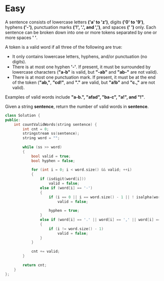# Easy

A sentence consists of lowercase letters **('a' to 'z')**, digits **('0' to '9')**, hyphens **('-')**, punctuation marks **('!', '.', and ',')**, and spaces **(' ')** only. Each sentence can be broken down into one or more tokens separated by one or more spaces **' '**.

A token is a valid word if all three of the following are true:

- It only contains lowercase letters, hyphens, and/or punctuation (no digits).
- There is at most one hyphen **'-'**. If present, it must be surrounded by lowercase characters (**"a-b"** is valid, but **"-ab"** and **"ab-"** are not valid).
- There is at most one punctuation mark. If present, it must be at the end of the token (**"ab,"**, **"cd!"**, and **"."** are valid, but **"a!b"** and **"c.,"** are not valid).

Examples of valid words include **"a-b.", "afad", "ba-c", "a!", and "!"**.

Given a string **sentence**, return the number of valid words in **sentence**.

```cpp
class Solution {
public:
    int countValidWords(string sentence) {
        int cnt = 0;
        stringstream ss(sentence);
        string word = "";
        
        while (ss >> word)
        {
            bool valid = true;
            bool hyphen = false;
            
            for (int i = 0; i < word.size() && valid; ++i)
            {
                if (isdigit(word[i]))
                    valid = false;
                else if (word[i] == '-')
                {
                    if (i == 0 || i == word.size() - 1 || ! isalpha(word[i - 1]) || ! isalpha(word[i + 1]) || hyphen)
                        valid = false;
                    
                    hyphen = true;
                }
                else if (word[i] == '.' || word[i] == ',' || word[i] == '!')
                {
                    if (i != word.size() - 1)
                        valid = false;
                }
            }
            
            cnt += valid;
        }
        
        return cnt;
    }
};
```
